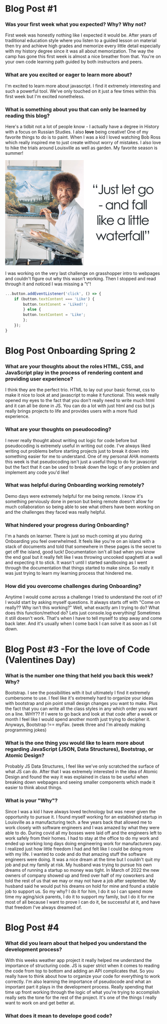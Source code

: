 # Blog Post #1

### Was your first week what you expected? Why? Why not?

First week was honestly nothing like I expected it would be. After years of traditional education style where you listen to a guided lesson on material then try and achieve high grades and memorize every little detail especially with my history degree since it was all about memorization. The way the camp has gone this first week is almost a nice breather from that. You're on your own code learning path guided by both instructors and peers.  

### What are you excited or eager to learn more about?

I'm excited to learn more about javascript. I find it extremely interesting and such a powerful tool. We've only touched on it just a few times within this first week but I'm excited nonetheless.

### What is something about you that can only be learned by reading this blog? 

Here's a tidbit not a lot of people know - I actually have a degree in History with a focus on Russian Studies. I also **love** being creative! One of my favorite things to do is to paint. When I was a kid I loved watching Bob Ross which really inspired me to just create without worry of mistakes. I also love to hike the trials around Louisville as well as garden. My favorite season is summer! 

![bob ross fall like a waterfall](/img/bob-ross-quotes-cover_800.png)

I was working on the very last challenge on grasshopper intro to webpages and couldn't figure out why this wasn't working. Then I stopped and read through it and noticed I was missing a "t"! 

```javascript
...button.addEventListener('click', () => {
    if (button.textContent === 'Like') {
        button.textConent = 'Liked!';
        } else {
        button.textContent = 'Like';
        };
    });
}
```

# Blog Post Onboarding Spring 2

### What are your thoughts about the roles HTML, CSS, and JavaScript play in the process of rendering content and providing user experience?

I think they are the perfect trio. HTML to lay out your basic format, css to make it nice to look at and javascript to make it functional. This week really opened my eyes to the fact that you don't really need to write much html and it can all be done in JS. You can do a lot with just html and css but js really brings projects to life and provides users with a more fluid experience. 

### What are your thoughts on pseudocoding?

I never really thought about writing out logic for code before but pseudocoding is extremely useful in writing out code. I've always liked writing out problems before starting projects just to break it down into something easier for me to understand. One of my personal AHA moments this week is that pseudocoding isn't just a useful thing to do for javascript but the fact that it can be used to break down the logic of any problem and implement any code you'd like! 

### What was helpful during Onboarding working remotely?

Demo days were extremely helpful for me being remote. I know it's something perviously done in person but being remote doesn't allow for much collaboration so being able to see what others have been working on and the challenges they faced was really helpful. 

### What hindered your progress during Onboarding?

I'm a hands on learner. There is just so much coming at you during Onboarding you feel overwhelmed. It feels like you're on an island with a stack of documents and told that somewhere in these pages is the secret to get off the island, good luck! Documentation isn't all bad when you know the end goal but it really felt like I was throwing uncooked spaghetti at a wall and expecting it to stick. It wasn't until I started sandboxing as I went through the documentation that things started to make since. So really it was just trying to learn my learning process that hindered me.  

### How did you overcome challenges during Onboarding? 

Anytime I would come across a challenge I tried to understand the root of it? I would start by asking myself questions. It always starts off with "Come on really?? Why isn't this working?" Well, what exactly am I trying to do? What does this function/method do? Lets just console.log everything! Sometimes it still doesn't work. That's when I have to tell myself to step away and come back later. And it's usually when I come back I can solve it as soon as I sit down. 



# Blog Post #3 -For the love of Code (Valentines Day)

### What is the number one thing that held you back this week? Why?

Bootstrap. I see the possibilities with it but ultimately I find it extremely cumbersome to use. I feel like it's extremely hard to organize your ideas with bootstrap and pin point small design changes you want to make. Plus the fact that you can write all the class styles in any which order you want on a line. WHY?? If I were to go back and look at that code after a week or month I feel like I would spend another month just trying to decipher it. Anyways, Bootstrap !== myFav. (week three and I'm already making programming jokes)  

### What is the one thing you would like to learn more about regarding JavaScript (JSON, Data Structures), Bootstrap, or Atomic Design?

Probably JS Data Structures, I feel like we've only scratched the surface of what JS can do. After that I was extremely interested in the idea of Atomic Design and found the way it was explained in class to be useful when breaking down webpages and seeing smaller components which made it easier to think about things. 

### What is your "Why"?

Since I was a kid I have always loved technology but was never given the opportunity to pursue it. I found myself working for an established startup in Louisville as a manufacturing tech. a few years back that allowed me to work closely with software engineers and I was amazed by what they were able to do. During covid all my bosses were laid off and the engineers left to work safely from their homes. I had to stay at the office to do my work and ended up working long days doing engineering work for manufacturers pay. I realized just how little freedom I had and felt like I could be doing more with my life. I wanted to code and do that amazing stuff the software engineers were doing. It was a nice dream at the time but I couldn't quit my job and put my family at risk. My husband was trying to pursue his own dreams of running a startup so money was tight. In March of 2022 the new owners of company showed up and fired over half of my coworkers and told the rest of us that we may or may not have a job after september. My husband said he would put his dreams on hold for mine and found a stable job to support us. So my why? I do it for him, I do it so I can spend more time my aging/sick parents, I do it to support my family, but I do it for me most of all because I want to prove I can do it, be successful at it, and have that freedom I've always dreamed of. 


# Blog Post #4

### What did you learn about that helped you understand the development process?

With this weeks weather app project it really helped me understand the importance of structuring code. JS is super strict when it comes to reading the code from top to bottom and adding an API complicates that. So you really have to think about how to organize your code for everything to work correctly. I'm also learning the importance of pseudocode and what an important part it plays in the development process. Really spending that time up front working through the logic of what you're trying to accomplish really sets the tone for the rest of the project. It's one of the things I really want to work on and get better at.

### What does it mean to develope good code?


